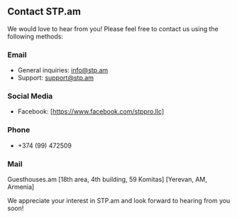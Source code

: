 ## Contact STP.am

We would love to hear from you! Please feel free to contact us using the following methods:

### Email

* General inquiries: info@stp.am
* Support: support@stp.am

### Social Media

* Facebook: [https://www.facebook.com/stppro.llc]

### Phone

* +374 (99) 472509

### Mail

Guesthouses.am
[18th area, 4th building, 59 Komitas]
[Yerevan, AM, Armenia]

We appreciate your interest in STP.am and look forward to hearing from you soon!
